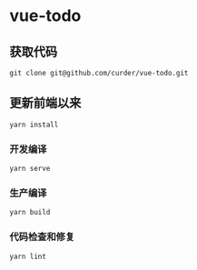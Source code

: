 # vue-todo

## 获取代码

```
git clone git@github.com/curder/vue-todo.git
```

## 更新前端以来
```
yarn install
```

### 开发编译
```
yarn serve
```

### 生产编译
```
yarn build
```

### 代码检查和修复
```
yarn lint
```
